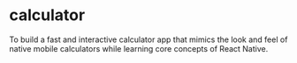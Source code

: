 # calculator
To build a fast and interactive calculator app that mimics the look and feel of native mobile calculators while learning core concepts of React Native.
